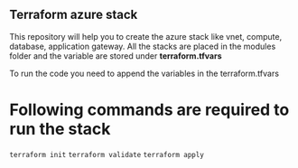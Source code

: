 ## Terraform azure stack

This repository will help you to create the azure stack like vnet, compute, database, application gateway. All the stacks are placed in the modules folder and the variable are stored under **terraform.tfvars**

To run the code you need to append the variables in the terraform.tfvars

# Following commands are required to run the stack 

`terraform init`
`terraform validate`
`terraform apply`  
